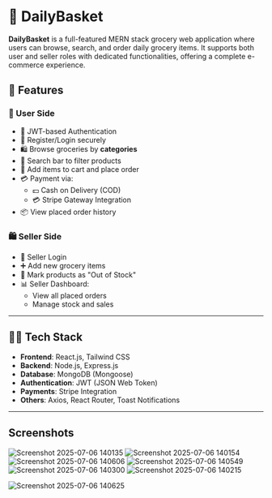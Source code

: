 # 🛒 DailyBasket

**DailyBasket** is a full-featured MERN stack grocery web application where users can browse, search, and order daily grocery items. It supports both user and seller roles with dedicated functionalities, offering a complete e-commerce experience.

## 🚀 Features

### 👤 User Side
- 🔐 JWT-based Authentication
- 🧾 Register/Login securely
- 🛍️ Browse groceries by **categories**
- 🔎 Search bar to filter products
- 🧃 Add items to cart and place order
- 💳 Payment via:
  - 💵 Cash on Delivery (COD)
  - 💳 Stripe Gateway Integration
- 📦 View placed order history

### 🛍️ Seller Side
- 🔐 Seller Login
- ➕ Add new grocery items
- 🚫 Mark products as "Out of Stock"
- 📊 Seller Dashboard:
  - View all placed orders
  - Manage stock and sales

---

## 🧑‍💻 Tech Stack

- **Frontend**: React.js, Tailwind CSS
- **Backend**: Node.js, Express.js
- **Database**: MongoDB (Mongoose)
- **Authentication**: JWT (JSON Web Token)
- **Payments**: Stripe Integration
- **Others**: Axios, React Router, Toast Notifications

---
## Screenshots
![Screenshot 2025-07-06 140135](https://github.com/user-attachments/assets/ba471a8f-b9e4-4404-8482-1bdd81a5bf3c)
![Screenshot 2025-07-06 140154](https://github.com/user-attachments/assets/2d519ec4-383a-4b1b-b78e-62e1e8068c97)
![Screenshot 2025-07-06 140606](https://github.com/user-attachments/assets/bfd995ad-729d-46ce-9270-bd8de128ed37)
![Screenshot 2025-07-06 140549](https://github.com/user-attachments/assets/8ebde3f8-635e-4fc6-8e69-fbb59166ea52)
![Screenshot 2025-07-06 140300](https://github.com/user-attachments/assets/b53edcf4-75ec-498b-8274-aec6a2fb9180)
![Screenshot 2025-07-06 140215](https://github.com/user-attachments/assets/772e3e46-c9d9-4618-8ce2-bbbd41a7664a)


![Screenshot 2025-07-06 140625](https://github.com/user-attachments/assets/a3ff28d9-c1fb-4b60-8e69-b0efd1ac4827)



